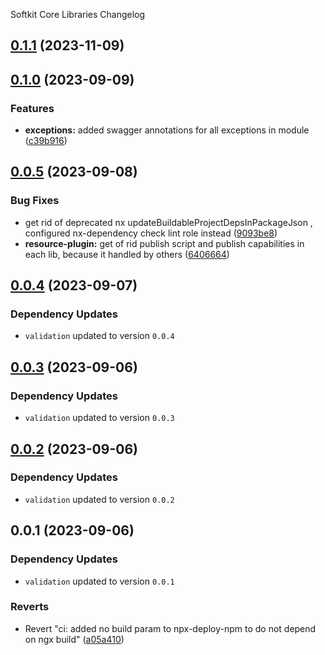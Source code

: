 Softkit Core Libraries Changelog
## [0.1.1](https://github.com/softkitit/softkit-core/compare/swagger-utils-0.1.0...swagger-utils-0.1.1) (2023-11-09)

## [0.1.0](https://github.com/saas-buildkit/saas-buildkit-core/compare/swagger-utils-0.0.5...swagger-utils-0.1.0) (2023-09-09)


### Features

* **exceptions:** added swagger annotations for all exceptions in module ([c39b916](https://github.com/saas-buildkit/saas-buildkit-core/commit/c39b9160b7606d4c66dcb53fbb2b00beaa472959))

## [0.0.5](https://github.com/saas-buildkit/saas-buildkit-core/compare/swagger-utils-0.0.4...swagger-utils-0.0.5) (2023-09-08)


### Bug Fixes

* get rid of deprecated nx updateBuildableProjectDepsInPackageJson , configured nx-dependency check lint role instead ([9093be8](https://github.com/saas-buildkit/saas-buildkit-core/commit/9093be892fd5f71629a6c22388e12432dacefdec))
* **resource-plugin:** get of rid publish script and publish capabilities in each lib, because it handled by others ([6406664](https://github.com/saas-buildkit/saas-buildkit-core/commit/64066640d13cfc6bf4e16055349265015d7bcd12))

## [0.0.4](https://github.com/saas-buildkit/saas-buildkit-core/compare/swagger-utils-0.0.3...swagger-utils-0.0.4) (2023-09-07)

### Dependency Updates

* `validation` updated to version `0.0.4`
## [0.0.3](https://github.com/saas-buildkit/saas-buildkit-core/compare/swagger-utils-0.0.2...swagger-utils-0.0.3) (2023-09-06)

### Dependency Updates

* `validation` updated to version `0.0.3`
## [0.0.2](https://github.com/saas-buildkit/saas-buildkit-core/compare/swagger-utils-0.0.1...swagger-utils-0.0.2) (2023-09-06)

### Dependency Updates

* `validation` updated to version `0.0.2`
## 0.0.1 (2023-09-06)

### Dependency Updates

* `validation` updated to version `0.0.1`

### Reverts

* Revert "ci: added no build param to npx-deploy-npm to do not depend on ngx build" ([a05a410](https://github.com/saas-buildkit/saas-buildkit-core/commit/a05a41073965039dd9656840a80144dcd6b4e180))
